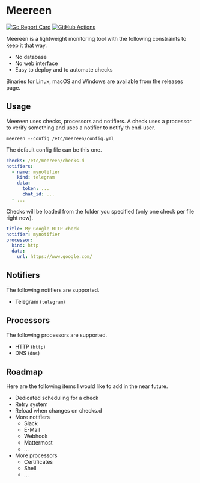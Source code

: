 # Meereen

[![Go Report Card](https://goreportcard.com/badge/github.com/aerialls/meereen)](https://goreportcard.com/report/github.com/aerialls/meereen)
[![GitHub Actions](https://github.com/aerialls/meereen/workflows/Test/badge.svg)](https://github.com/aerialls/meereen/actions?query=workflow%3ATest)

Meereen is a lightweight monitoring tool with the following constraints to keep it that way.

* No database
* No web interface
* Easy to deploy and to automate checks

Binaries for Linux, macOS and Windows are available from the releases page.

## Usage

Meereen uses checks, processors and notifiers. A check uses a processor to verify something and uses a notifier to notify th end-user.

```
meereen --config /etc/meereen/config.yml
```

The default config file can be this one.

```yaml
checks: /etc/meereen/checks.d
notifiers:
  - name: mynotifier
    kind: telegram
    data:
      token: ...
      chat_id: ...
  - ...
```

Checks will be loaded from the folder you specified (only one check per file right now).

```yaml
title: My Google HTTP check
notifier: mynotifier
processor:
  kind: http
  data:
    url: https://www.google.com/
```

## Notifiers

The following notifiers are supported.

- Telegram (`telegram`)

## Processors

The following processors are supported.

- HTTP (`http`)
- DNS (`dns`)

## Roadmap

Here are the following items I would like to add in the near future.

* Dedicated scheduling for a check
* Retry system
* Reload when changes on checks.d
* More notifiers
  * Slack
  * E-Mail
  * Webhook
  * Mattermost
  * ...
* More processors
  * Certificates
  * Shell
  * ...
